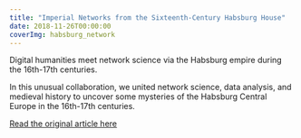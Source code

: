 ```yaml
---
title: "Imperial Networks from the Sixteenth-Century Habsburg House"
date: 2018-11-26T00:00:00
coverImg: habsburg_network
---
```


Digital humanities meet network science via the Habsburg empire during the 16th-17th centuries.
<!--more-->

In this unusual collaboration, we united network science, data analysis, and medieval history to uncover some mysteries of the Habsburg Central Europe in the 16th-17th centuries.

[Read the original article here](https://networkdatascience.ceu.edu/node/470)

